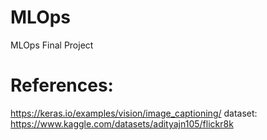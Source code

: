 # MLOps
MLOps Final Project


# References:
https://keras.io/examples/vision/image_captioning/
dataset: https://www.kaggle.com/datasets/adityajn105/flickr8k
